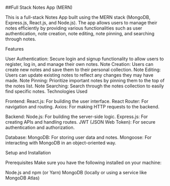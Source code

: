 ##Full Stack Notes App (MERN)

This is a full-stack Notes App built using the MERN stack (MongoDB, Express.js, React.js, and Node.js). The app allows users to manage their notes efficiently by providing various functionalities such as user authentication, note creation, note editing, note pinning, and searching through notes.

Features

User Authentication: Secure login and signup functionality to allow users to register, log in, and manage their own notes.
Note Creation: Users can create new notes and save them to their personal collection.
Note Editing: Users can update existing notes to reflect any changes they may have made.
Note Pinning: Prioritize important notes by pinning them to the top of the notes list.
Note Searching: Search through the notes collection to easily find specific notes.
Technologies Used

Frontend:
React.js: For building the user interface.
React Router: For navigation and routing.
Axios: For making HTTP requests to the backend.

Backend:
Node.js: For building the server-side logic.
Express.js: For creating APIs and handling routes.
JWT (JSON Web Token): For secure authentication and authorization.

Database:
MongoDB: For storing user data and notes.
Mongoose: For interacting with MongoDB in an object-oriented way.


Setup and Installation

Prerequisites
Make sure you have the following installed on your machine:

Node.js and npm (or Yarn)
MongoDB (locally or using a service like MongoDB Atlas)
